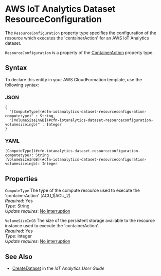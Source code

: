 # AWS IoT Analytics Dataset ResourceConfiguration<a name="aws-properties-iotanalytics-dataset-resourceconfiguration"></a>

<a name="aws-properties-iotanalytics-dataset-resourceconfiguration-description"></a>The `ResourceConfiguration` property type specifies the configuration of the resource which executes the 'containerAction' for an AWS IoT Analytics dataset\.

<a name="aws-properties-iotanalytics-dataset-resourceconfiguration-inheritance"></a> `ResourceConfiguration` is a property of the [ContainerAction](aws-properties-iotanalytics-dataset-containeraction.md) property type\.

## Syntax<a name="aws-properties-iotanalytics-dataset-resourceconfiguration-syntax"></a>

To declare this entity in your AWS CloudFormation template, use the following syntax:

### JSON<a name="aws-properties-iotanalytics-dataset-resourceconfiguration-syntax.json"></a>

```
{
  "[ComputeType](#cfn-iotanalytics-dataset-resourceconfiguration-computetype)" : String,
  "[VolumeSizeInGB](#cfn-iotanalytics-dataset-resourceconfiguration-volumesizeingb)" : Integer
}
```

### YAML<a name="aws-properties-iotanalytics-dataset-resourceconfiguration-syntax.yaml"></a>

```
[ComputeType](#cfn-iotanalytics-dataset-resourceconfiguration-computetype): String
[VolumeSizeInGB](#cfn-iotanalytics-dataset-resourceconfiguration-volumesizeingb): Integer
```

## Properties<a name="aws-properties-iotanalytics-dataset-resourceconfiguration-properties"></a>

`ComputeType`  <a name="cfn-iotanalytics-dataset-resourceconfiguration-computetype"></a>
The type of the compute resource used to execute the 'containerAction' \(ACU\_1\|ACU\_2\)\.  
 *Required*: Yes  
 *Type*: String  
 *Update requires*: [No interruption](using-cfn-updating-stacks-update-behaviors.md#update-no-interrupt) 

`VolumeSizeInGB`  <a name="cfn-iotanalytics-dataset-resourceconfiguration-volumesizeingb"></a>
The size of the persistent storage available to the resource instance used to execute the 'containerAction'\.  
 *Required*: Yes  
 *Type*: Integer  
 *Update requires*: [No interruption](using-cfn-updating-stacks-update-behaviors.md#update-no-interrupt) 

## See Also<a name="aws-properties-iotanalytics-dataset-resourceconfiguration-seealso"></a>
+ [CreateDataset](https://docs.aws.amazon.com/iotanalytics/latest/userguide/api.html#cli-iotanalytics-createdataset) in the *IoT Analytics User Guide*